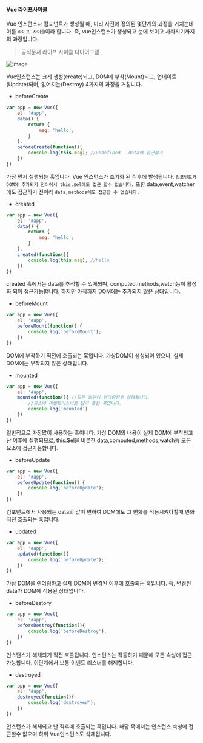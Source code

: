 #### Vue 라이프사이클

Vue 인스턴스나 컴포넌트가 생성될 때, 미리 사전에 정의된 몇단계의 과정을 거치는데 이를 `라이프 사이클`이라 합니다. 즉, vue인스턴스가 생성되고 눈에 보이고 사라지기까지의 과정입니다.

> 공식문서 라이프 사이클 다이어그램

![image](https://user-images.githubusercontent.com/49670068/111465724-c6b30600-8765-11eb-9f52-678eff70bbfd.png)

Vue인스턴스는 크게 생성(create)되고, DOM에 부착(Mount)되고, 업데이트(Update)되며, 없어지는(Destroy) 4가지의 과정을 거칩니다.

- beforeCreate

```javascript
var app = new Vue({
    el: '#app',
    data() {
        return {
            msg: 'hello';
        }
    },
    beforeCreate(function(){
        console.log(this.msg); //undefined - data에 접근불가
    })
})
```

가장 먼저 실행되는 훅입니다.
Vue 인스턴스가 초기화 된 직후에 발생됩니다. `컴포넌트가 DOM에 추가되기 전이어서 this.$el에도 접근 할수 없습니다.` 또한 data,event,watcher에도 접근하기 전이라 `data,methods에도 접근할 수 없습니다.`

- created

```javascript
var app = new Vue({
    el: '#app',
    data() {
        return {
            msg: 'hello';
        }
    },
    created(function(){
        console.log(this.msg); //hello
    })
})
```

created 훅에서는 data를 추적할 수 있게되며, computed,methods,watch등이 활성화 되어 접근가능합니다.
하지만 아직까지 DOM에는 추가되지 않은 상태입니다.

- beforeMount

```javascript
var app = new Vue({
    el: '#app',
    beforeMount(function() {
        console.log('beforeMount');
    })
})
```

DOM에 부착하기 직전에 호출되는 훅입니다. 가상DOM이 생성되어 있으나, 실제 DOM에는 부착되지 않은 상태입니다.

- mounted

```javascript
var app = new Vue({
    el: '#app',
    mounted(function(){ //모든 화면이 렌더링된후 실행됩니다.
        //요소에 이벤트리스너를 달기 좋은 훅입니다.
        console.log('mounted')
    })
})
```

일반적으로 가장많이 사용하는 훅이니다. 가상 DOM의 내용이 실제 DOM에 부착되고 난 이후에 실행되므로, this.$el을 비롯한 data,computed,methods,watch등 모든 요소에 접근가능합니다.

- beforeUpdate

```javascript
var app = new Vue({
    el: '#app',
    beforeUpdate(function() {
        console.log('beforeUpdate');
    })
})
```

컴포넌트에서 사용되는 data의 값이 변하여 DOM에도 그 변화를 적용시켜야할때 변화 직전 호출되는 훅입니다.

- updated

```javascript
var app = new Vue({
    el: '#app',
    updated(function(){
        console.log('beforeUpdate');
    })
})
```

가상 DOM을 렌더링하고 실제 DOM이 변경된 이후에 호출되는 훅입니다.
즉, 변경된 data가 DOM에 적용된 상태입니다.

- beforeDestory

```javascript
var app = new Vue({
    el: '#app',
    beforeDestroy(function(){
        console.log('beforeDestroy');
    })
})
```

인스턴스가 해체되기 직전 호출됩니다.
인스턴스는 작동하기 때문에 모든 속성에 접근 가능합니다.
이단계에서 보통 이벤트 리스너를 해제합니다.

- destroyed

```javascript
var app = new Vue({
    el: '#app',
    destroyed(function(){
        console.log('destroyed');
    })
})
```

인스턴스가 해체되고 난 직후에 호출되는 훅입니다.
해당 훅에서는 인스턴스 속성에 접근할수 없으며 하위 Vue인스턴스도 삭제됩니다.